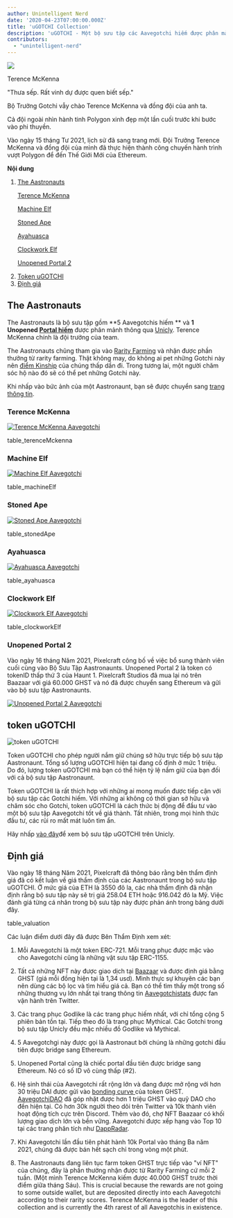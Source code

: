 ```yaml
---
author: Unintelligent Nerd
date: '2020-04-23T07:00:00.000Z'
title: 'uGOTCHI Collection'
description: 'uGOTCHI - Một bộ sưu tập các Aavegotchi hiếm được phân mảnh thông qua Unicly'
contributors:
  - "unintelligent-nerd"
---
```


<div class="headerImageContainer">
<img class="headerImage" src="/ugotchi/terence-mckenna.svg">
<p class="headerImageText">Terence McKenna</p>
</div>

"Thưa sếp. Rất vinh dự được quen biết sếp."

Bộ Trưởng Gotchi vẫy chào Terence McKenna và đồng đội của anh ta.

Cả đội ngoài nhìn hành tinh Polygon xinh đẹp một lần cuối trước khi bước vào phi thuyền.

Vào ngày 15 tháng Tư 2021, lịch sử đã sang trang mới. Đội Trưởng Terence McKenna và đồng đội của mình đã thực hiện thành công chuyến hành trình vượt Polygon để đến Thế Giới Mới của Ethereum.

<div class="contentsBox">

**Nội dung**

<ol>
<li><a href=#the-aastronauts>The Aastronauts</a></li>
<p><a href=#terence-mckenna>Terence McKenna</a></p>
<p><a href=#machine-elf>Machine Elf</a></p>
<p><a href=#stoned-ape>Stoned Ape</a></p>
<p><a href=#ayahuasca>Ayahuasca</a></p>
<p><a href=#clockwork-elf>Clockwork Elf</a></p>
<p><a href=#unopened-portal-2>Unopened Portal 2</a></p>
<li><a href=#ugotchi-token>Token uGOTCHI</a></li>
<li><a href=#valuation>Định giá</a></li>
</ol>

</div>

## The Aastronauts

The Aastronauts là bộ sưu tập gồm  **5 Aavegotchis hiếm ** và **1 Unopened [Portal hiếm](/portals)** được phân mảnh thông qua [Unicly](https://www.unic.ly/). Terence McKenna chính là đội trưởng của team.

The Aastronauts chũng tham gia vào [Rarity Farming](/rarity-farming) và nhận được phần thưởng từ rarity farming. Thật không may, do không ai pet những Gotchi này nên [điểm Kinship](/traits#kinship) của chúng thấp dần đi. Trong tương lai, một người chăm sóc hộ nào đó sẽ có thể pet những Gotchi này.

Khi nhấp vào bức ảnh của một Aastronaunt, bạn sẽ được chuyển sang [trang thông tin](/aavegotchi-profile).

### Terence McKenna

<a href="https://aavegotchi.com/gotchi/1549" target="_blank"><img src = "/ugotchi/terence-mckenna.svg" alt = "Terence McKenna Aavegotchi"></a>

table_terenceMckenna

### Machine Elf

<a href="https://aavegotchi.com/gotchi/8062" target="_blank"><img src = "/ugotchi/machine-elf.svg" alt = "Machine Elf Aavegotchi"></a>

table_machineElf

### Stoned Ape

<a href="https://aavegotchi.com/gotchi/4479" target="_blank"><img src = "/ugotchi/stoned-ape.svg" alt = "Stoned Ape Aavegotchi"></a>

table_stonedApe

### Ayahuasca

<a href="https://aavegotchi.com/gotchi/9106" target="_blank"><img src = "/ugotchi/ayahuasca.svg" alt = "Ayahuasca Aavegotchi"></a>

table_ayahuasca

### Clockwork Elf

<a href="https://aavegotchi.com/gotchi/1306" target="_blank"><img src = "/ugotchi/clockwork-elf.svg" alt = "Clockwork Elf Aavegotchi"></a>

table_clockworkElf

### Unopened Portal 2

Vào ngày 16 tháng Năm 2021, Pixelcraft công bố về việc bổ sung thành viên cuối cùng vào Bộ Sưu Tập Aastronaunts. Unopened Portal 2 là token có tokenID thấp thứ 3 của Haunt 1. Pixelcraft Studios đã mua lại nó trên Baazaar với giá 60.000 GHST và nó đã được chuyển sang Ethereum và gửi vào bộ sưu tập Aastronaunts.

<a href="https://aavegotchi.com/portal/2" target="_blank"><img src = "/ugotchi/unopened-portal-2.svg" alt = "Unopened Portal 2 Aavegotchi"></a>

## token uGOTCHI

<img src = "/ugotchi/ugotchi-token.svg" alt = "token uGOTCHI" />

Token uGOTCHI cho phép người nắm giữ chúng sở hữu trực tiếp bộ sưu tập Aastronaunt. Tổng số lượng uGOTCHI hiện tại đang cố định ở mức 1 triệu. Do đó, lượng token uGOTCHI mà bạn có thể hiện tỷ lệ nắm giữ của bạn đối với cả bộ sưu tập Aastronaunt.

Token uGOTCHI là rất thích hợp với những ai mong muốn được tiếp cận với bộ sưu tập các Gotchi hiếm. Với những ai không có thời gian sở hữu và chăm sóc cho Gotchi, token uGOTCHI là cách thức bị động để đầu tư vào một bộ sưu tập Aavegotchi tốt về giá thành. Tất nhiên, trong mọi hình thức đầu tư, các rủi ro mất mát luôn tìm ẩn.

Hãy nhấp [vào đây](https://www.app.unic.ly/#/utoken-contract/0x30c2a84aed6db30e31cf4d7059b1836c12c68068)để xem bộ sưu tập uGOTCHI trên Unicly.

## Định giá

Vào ngày 18 tháng Năm 2021, Pixelcraft đã thông báo rằng bên thẩm định giá đã có kết luận về giá thẩm định của các Aastronaunt trong bộ sưu tập uGOTCHI. Ở mức giá của ETH là 3550 đô la, các nhà thẩm định đã nhận định rằng bộ sưu tập này sẽ trị giá 258.04 ETH hoặc 916.042 đô la Mỹ. Việc đánh giá từng cá nhân trong bộ sưu tập này được phản ánh trong bảng dưới đây.

table_valuation

Các luận điểm dưới đây đã được Bên Thẩm Định xem xét:

1. Mỗi Aavegotchi là một token ERC-721. Mỗi trang phục được mặc vào cho Aavegotchi cũng là những vật sưu tập ERC-1155.

2. Tất cả những NFT này được giao dịch tại [Baazaar](/baazaar) và được định giá bằng GHST (giá mỗi đồng hiện tại là 1,34 usd). Mình thực sự khuyên các bạn nên dùng các bộ lọc và tìm hiểu giá cả. Bạn có thể tìm thấy một trong số những thương vụ lớn nhất tại trang thông tin [Aavegotchistats](https://twitter.com/GotchiStats)  được fan vận hành trên Twitter.

3. Các trang phục Godlike là các trang phục hiếm nhất, với chỉ tổng cộng 5 phiên bản tồn tại. Tiếp theo đó là trang phục Mythical. Các Gotchi trong bộ sưu tập Unicly đều mặc nhiều đồ Godlike và Mythical.

4. 5 Aavegotchgi này được gọi là Aastronaut bởi chúng là những gotchi đầu tiên được bridge sang Ethereum.

5. Unopened Portal cũng là chiếc portal đầu tiên được bridge sang Ethereum. Nó có số ID vô cùng thấp (#2).

6. Hệ sinh thái của Aavegotchi rất rộng lớn và đang được mở rộng với hơn 30 triệu DAI được gửi vào [bonding curve ](/curve) của token GHST. [AavegotchiDAO](/dao) đã góp nhặt được hơn 1 triệu GHST vào quỹ DAO cho đến hiện tại. Có hơn 30k người theo dõi trên Twitter và 10k thành viên hoạt động tích cực trên Discord. Thêm vào đó, chợ NFT Baazaar có khối lượng giao dịch lớn và bền vững. Aavegotchi được xếp hạng vào Top 10 tại các trang phân tích như [DappRadar](https://dappradar.com/).

7. Khi Aavegotchi lần đầu tiên phát hành 10k Portal vào tháng Ba năm 2021, chúng đã được bán hết sạch chỉ trong vòng một phút.

8. The Aastronauts đang liên tục farm token GHST trực tiếp vào "ví NFT" của chúng, đây là phần thưởng nhận được từ Rarity Farming cứ mỗi 2 tuần. (Một mình Terence McKenna kiếm được 40.000 GHST trước thời điểm giữa tháng Sáu). This is crucial because the rewards are not going to some outside wallet, but are deposited directly into each Aavegotchi according to their rarity scores. Terence McKenna is the leader of this collection and is currently the 4th rarest of all Aavegotchis in existence.